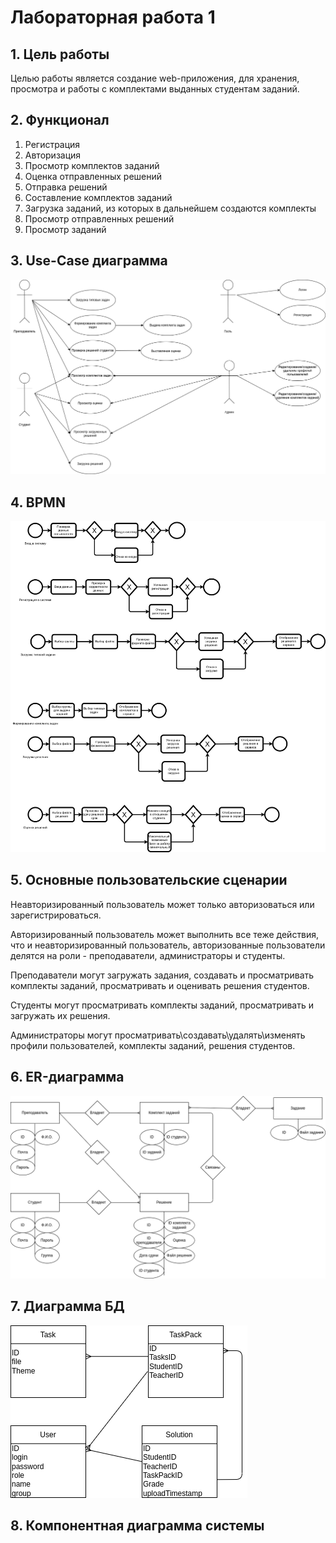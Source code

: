 # Лабораторная работа 1

## 1. Цель работы
  Целью работы является создание web-приложения, для хранения, просмотра и работы с комплектами выданных студентам заданий.

## 2. Функционал
   1. Регистрация
   2. Авторизация
   3. Просмотр комплектов заданий
   4. Оценка отправленных решений
   5. Отправка решений
   6. Составление комплектов заданий
   7. Загрузка заданий, из которых в дальнейшем создаются комплекты
   8. Просмотр отправленных решений
   9. Просмотр заданий

## 3. Use-Case диаграмма

![Use-Case диаграма](./img/use-case.png)

## 4. BPMN

![](./img/BR-from.png)

## 5. Основные пользовательские сценарии

Неавторизированный пользователь может только авторизоваться или зарегистрироваться.

Авторизированный пользователь может выполнить все теже действия, что и неавторизированный пользователь, авторизованные пользователи делятся на роли - преподаватели, администраторы и студенты.

Преподаватели могут загружать задания, создавать и просматривать комплекты заданий, просматривать и оценивать решения студентов.

Студенты могут просматривать комплекты заданий, просматривать и загружать их решения.

Администраторы могут просматривать\создавать\удалять\изменять профили пользователей, комплекты заданий, решения студентов.

## 6. ER-диаграмма

![](./img/ER.png)

## 7. Диаграмма БД

![](./img/entities.png)

## 8. Компонентная диаграмма системы




